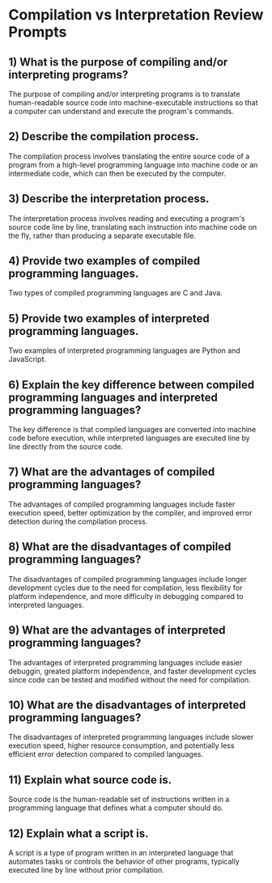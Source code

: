 # Compilation vs Interpretation Review Prompts

## 1) What is the purpose of compiling and/or interpreting programs?
The purpose of compiling and/or interpreting programs is to translate human-readable source code into machine-executable instructions so that a computer can understand and execute the program's commands.
## 2) Describe the compilation process.
The compilation process involves translating the entire source code of a program from a high-level programming language into machine code or an intermediate code, which can then be executed by the computer.
## 3) Describe the interpretation process.
The interpretation process involves reading and executing a program's source code line by line, translating each instruction into machine code on the fly, rather than producing a separate executable file.
## 4) Provide two examples of compiled programming languages.
Two types of compiled programming languages are C and Java.
## 5) Provide two examples of interpreted programming languages.
Two examples of interpreted programming languages are Python and JavaScript.
## 6) Explain the key difference between compiled programming languages and interpreted programming languages?
The key difference is that compiled languages are converted into machine code before execution, while interpreted languages are executed line by line directly from the source code.
## 7) What are the advantages of compiled programming languages?
The advantages of compiled programming languages include faster execution speed, better optimization by the compiler, and improved error detection during the compilation process.
## 8) What are the disadvantages of compiled programming languages?
The disadvantages of compiled programming languages include longer development cycles due to the need for compilation, less flexibility for platform independence, and more difficulty in debugging compared to interpreted languages.
## 9) What are the advantages of interpreted programming languages?
The advantages of interpreted programming languages include easier debuggin, greated platform independence, and faster development cycles since code can be tested and modified without the need for compilation.
## 10) What are the disadvantages of interpreted programming languages?
The disadvantages of interpreted programming languages include slower execution speed, higher resource consumption, and potentially less efficient error detection compared to compiled languages.
## 11) Explain what source code is.
Source code is the human-readable set of instructions written in a programming language that defines what a computer should do.
## 12) Explain what a script is.
A script is a type of program written in an interpreted language that automates tasks or controls the behavior of other programs, typically executed line by line without prior compilation.
